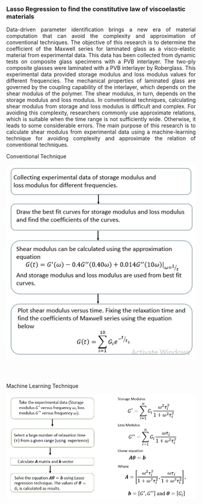 ### Lasso Regression to find the constitutive law of viscoelastic materials
<p align="justify">
Data-driven parameter identification brings a new era of material computation that can avoid the complexity and approximation of conventional techniques. The objective of this research is to determine the coefficient of the Maxwell series for laminated glass as a visco-elastic material from experimental data. This data has been collected from dynamic tests on composite glass specimens with a PVB interlayer. The two-ply composite glasses were laminated with a PVB interlayer by Roberglass. This experimental data provided storage modulus and loss modulus values for different frequencies. The mechanical properties of laminated glass are governed by the coupling capability of the interlayer, which depends on the shear modulus of the polymer. The shear modulus, in turn, depends on the storage modulus and loss modulus. In conventional techniques, calculating shear modulus from storage and loss modulus is difficult and complex. For avoiding this complexity, researchers commonly use approximate relations, which is suitable when the time range is not sufficiently wide. Otherwise, it leads to some considerable errors. The main purpose of this research is to calculate shear modulus from experimental data using a machine-learning technique for avoiding complexity and approximate the relation of conventional techniques.
</p>

<p>Conventional Technique</p>
<p align="center">
  <img src="CM_AA_Method.jpg" title="hover text">
</p>
<br/>
<br/>
<p>Machine Learning Technique</p>
<p align="center">
  <img src="ML_LR_Method.jpg" title="hover text">
</p>




